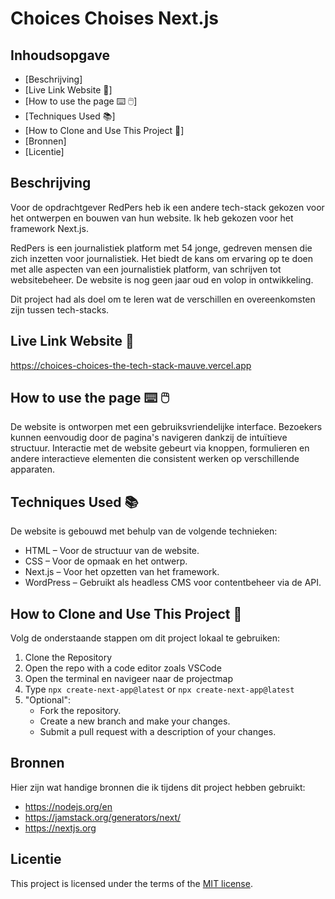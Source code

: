 # Choices Choises Next.js

## Inhoudsopgave
  * [Beschrijving]
  * [Live Link Website 🔗]
  * [How to use the page ⌨️ 🖱️]
  * [Techniques Used 📚]
  * [How to Clone and Use This Project 👯]
  * [Bronnen]
  * [Licentie]

## Beschrijving

Voor de opdrachtgever RedPers heb ik een andere tech-stack gekozen voor het ontwerpen en bouwen van hun website. 
Ik heb gekozen voor het framework Next.js.

RedPers is een journalistiek platform met 54 jonge, gedreven mensen die zich inzetten voor journalistiek. Het biedt de kans om ervaring op te doen met alle aspecten van een journalistiek platform, van schrijven tot websitebeheer. De website is nog geen jaar oud en volop in ontwikkeling.

Dit project had als doel om te leren wat de verschillen en overeenkomsten zijn tussen tech-stacks.

## Live Link Website 🔗

https://choices-choices-the-tech-stack-mauve.vercel.app

## How to use the page ⌨️ 🖱️
De website is ontworpen met een gebruiksvriendelijke interface. Bezoekers kunnen eenvoudig door de pagina's navigeren dankzij de intuïtieve structuur. Interactie met de website gebeurt via knoppen, formulieren en andere interactieve elementen die consistent werken op verschillende apparaten.

## Techniques Used 📚
De website is gebouwd met behulp van de volgende technieken:
* HTML – Voor de structuur van de website.
* CSS – Voor de opmaak en het ontwerp.
* Next.js – Voor het opzetten van het framework.
* WordPress – Gebruikt als headless CMS voor contentbeheer via de API.

## How to Clone and Use This Project 👯
Volg de onderstaande stappen om dit project lokaal te gebruiken:

1. Clone the Repository 
2. Open the repo with a code editor zoals VSCode
3. Open the terminal en navigeer naar de projectmap
4. Type ```npx create-next-app@latest``` or ```npx create-next-app@latest```
6. "Optional":
   - Fork the repository.
   - Create a new branch and make your changes.
   - Submit a pull request with a description of your changes. 

## Bronnen
Hier zijn wat handige bronnen die ik tijdens dit project hebben gebruikt:

* https://nodejs.org/en
* https://jamstack.org/generators/next/
* https://nextjs.org

## Licentie

This project is licensed under the terms of the [MIT license](./LICENSE).

